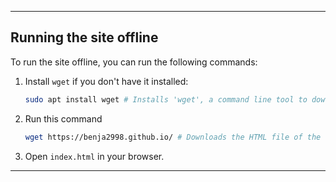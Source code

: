 ----
## Running the site offline
To run the site offline, you can run the following commands:
1. Install `wget` if you don't have it installed:
   ```bash
   sudo apt install wget # Installs 'wget', a command line tool to download HTML files of sites.
   ```
2. Run this command
   ```bash
   wget https://benja2998.github.io/ # Downloads the HTML file of the site.
   ```
3. Open `index.html` in your browser.
----
